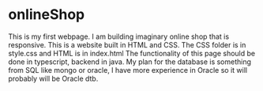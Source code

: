 # onlineShop
This is my first webpage. I am building imaginary online shop that is responsive.
This is a website built in HTML and CSS. The CSS folder is in style.css and HTML is in index.html
The functionality of this page should be done in typescript, backend in java.
My plan for the database is something from SQL like mongo or oracle, I have more experience in Oracle so it will probably will be Oracle dtb.


